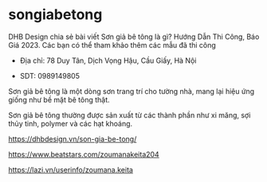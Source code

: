 # songiabetong

DHB Design chia sẻ bài viết Sơn giả bê tông là gì? Hướng Dẫn Thi Công, Báo Giá 2023. Các bạn có thể tham khảo thêm các mẫu đã thi công

- Địa chỉ: 78 Duy Tân, Dịch Vọng Hậu, Cầu Giấy, Hà Nội

- SDT: 0989149805

Sơn giả bê tông là một dòng sơn trang trí cho tường nhà, mang lại hiệu ứng giống như bề mặt bê tông thật.

Sơn giả bê tông thường được sản xuất từ các thành phần như xi măng, sợi thủy tinh, polymer và các hạt khoáng.  

https://dhbdesign.vn/son-gia-be-tong/

https://www.beatstars.com/zoumanakeita204

https://lazi.vn/userinfo/zoumana.keita
